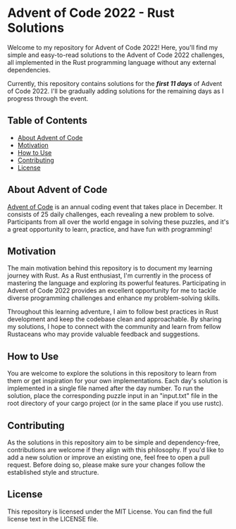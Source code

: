# Advent of Code 2022 - Rust Solutions

Welcome to my repository for Advent of Code 2022! Here, you'll find my simple and easy-to-read solutions to the Advent of Code 2022 challenges, all implemented in the Rust programming language without any external dependencies.

Currently, this repository contains solutions for the ***first 11 days*** of Advent of Code 2022. I'll be gradually adding solutions for the remaining days as I progress through the event.

## Table of Contents

- [About Advent of Code](#about-advent-of-code)
- [Motivation](#motivation)
- [How to Use](#how-to-use)
- [Contributing](#contributing)
- [License](#license)

## About Advent of Code

[Advent of Code](https://adventofcode.com/) is an annual coding event that takes place in December. It consists of 25 daily challenges, each revealing a new problem to solve. Participants from all over the world engage in solving these puzzles, and it's a great opportunity to learn, practice, and have fun with programming!

## Motivation

The main motivation behind this repository is to document my learning journey with Rust. As a Rust enthusiast, I'm currently in the process of mastering the language and exploring its powerful features. Participating in Advent of Code 2022 provides an excellent opportunity for me to tackle diverse programming challenges and enhance my problem-solving skills.

Throughout this learning adventure, I aim to follow best practices in Rust development and keep the codebase clean and approachable. By sharing my solutions, I hope to connect with the community and learn from fellow Rustaceans who may provide valuable feedback and suggestions.

## How to Use

You are welcome to explore the solutions in this repository to learn from them or get inspiration for your own implementations. Each day's solution is implemented in a single file named after the day number. To run the solution, place the corresponding puzzle input in an "input.txt" file in the root directory of your cargo project (or in the same place if you use rustc).

## Contributing

As the solutions in this repository aim to be simple and dependency-free, contributions are welcome if they align with this philosophy. If you'd like to add a new solution or improve an existing one, feel free to open a pull request. Before doing so, please make sure your changes follow the established style and structure.

## License

This repository is licensed under the MIT License. You can find the full license text in the LICENSE file.